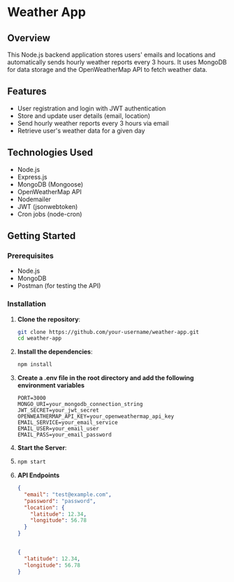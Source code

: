 # Weather App

## Overview

This Node.js backend application stores users' emails and locations and automatically sends hourly weather reports every 3 hours. It uses MongoDB for data storage and the OpenWeatherMap API to fetch weather data.

## Features

- User registration and login with JWT authentication
- Store and update user details (email, location)
- Send hourly weather reports every 3 hours via email
- Retrieve user's weather data for a given day

## Technologies Used

- Node.js
- Express.js
- MongoDB (Mongoose)
- OpenWeatherMap API
- Nodemailer
- JWT (jsonwebtoken)
- Cron jobs (node-cron)

## Getting Started

### Prerequisites

- Node.js
- MongoDB
- Postman (for testing the API)

### Installation

1. **Clone the repository**:

   ```bash
   git clone https://github.com/your-username/weather-app.git
   cd weather-app

2. **Install the dependencies**:

    ```bash
    npm install
3. **Create a .env file in the root directory and add the following environment variables**
   ```text
   PORT=3000
   MONGO_URI=your_mongodb_connection_string
   JWT_SECRET=your_jwt_secret
   OPENWEATHERMAP_API_KEY=your_openweathermap_api_key
   EMAIL_SERVICE=your_email_service
   EMAIL_USER=your_email_user
   EMAIL_PASS=your_email_password

4. **Start the Server**:
5. 
    ```bash
    npm start

6. **API Endpoints**

    ```json
    {
      "email": "test@example.com",
      "password": "password",
      "location": {
        "latitude": 12.34,
        "longitude": 56.78
      }
    }

    
    {
      "latitude": 12.34,
      "longitude": 56.78
    }

